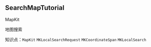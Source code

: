 SearchMapTutorial 
-------

MapKit

地图搜索

知识点：`MapKit` `MKLocalSearchRequest`  `MKCoordinateSpan` `MKLocalSearch`